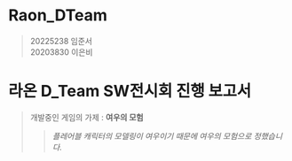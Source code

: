 # Raon_DTeam
> 20225238 임준서  
> 20203830 이은비  
# 라온 D_Team SW전시회 진행 보고서
> 개발중인 게임의 가제 : __여우의 모험__
>> *플레어블 캐릭터의 모델링이 여우이기 때문에 여우의 모험으로 정했습니다.*
